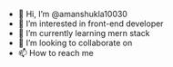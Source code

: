 - 👋 Hi, I’m @amanshukla10030
- 👀 I’m interested in front-end developer
- 🌱 I’m currently learning mern stack
- 💞️ I’m looking to collaborate on 
- 📫 How to reach me 


<!---
amanshukla10030/amanshukla10030 is a ✨ special ✨ repository because its `README.md` (this file) appears on your GitHub profile.
You can click the Preview link to take a look at your changes.
--->
